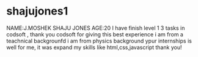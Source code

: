 # shajujones1
NAME:J.MOSHEK SHAJU JONES
AGE:20
I have finish level 1 3 tasks in codsoft ,
thank you codsoft for giving this best experience i am from a teachnical backgrounfd i am from physics background 
ypur internships is well for me, it was expand my skills like html,css,javascript thank you!
